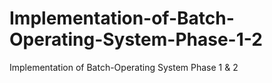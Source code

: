 # Implementation-of-Batch-Operating-System-Phase-1-2
Implementation of Batch-Operating System Phase 1 &amp; 2
